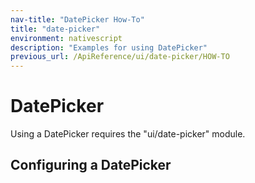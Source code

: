 ```yaml
---
nav-title: "DatePicker How-To"
title: "date-picker"
environment: nativescript
description: "Examples for using DatePicker"
previous_url: /ApiReference/ui/date-picker/HOW-TO
---
```

# DatePicker
Using a DatePicker requires the "ui/date-picker" module.
<snippet id='date-picker-require'/>

## Configuring a DatePicker
<snippet id='date-picker-configure'/>
